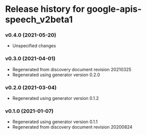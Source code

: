 # Release history for google-apis-speech_v2beta1

### v0.4.0 (2021-05-20)

* Unspecified changes

### v0.3.0 (2021-04-01)

* Regenerated from discovery document revision 20210325
* Regenerated using generator version 0.2.0

### v0.2.0 (2021-03-04)

* Regenerated using generator version 0.1.2

### v0.1.0 (2021-01-07)

* Regenerated using generator version 0.1.1
* Regenerated from discovery document revision 20200824

